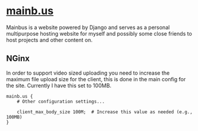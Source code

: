 # [mainb.us](http://mainb.us)
Mainbus is a website powered by Django and serves as a personal multipurpose hosting website for myself and possibly some close friends to host projects and other content on.


## NGinx
In order to support video sized uploading you need to increase the maximum file upload size for the client, this is done in the main config for the site.  Currently I have this set to 100MB.
```
mainb.us {
    # Other configuration settings...

    client_max_body_size 100M;  # Increase this value as needed (e.g., 100MB)
}
```